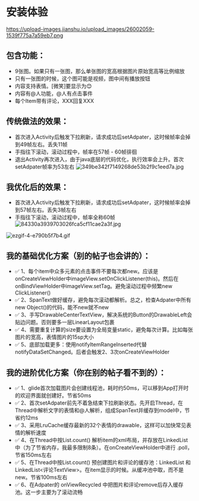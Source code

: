 # 安装体验

https://upload-images.jianshu.io/upload_images/26002059-1539f775a7a59eb7.png

## 包含功能：
- 9张图。如果只有一张图，那么单张图的宽高根据图片原始宽高等比例缩放
- 只有一张图的时候，这个图可能是视频，图中间有播放按钮
- 内容支持表情。[微笑]要显示为😊
- 内容有@人功能，@人有点击事件
- 每个Item带有评论，XXX回复XXX

## 传统做法的效果：
- 首次进入Activity后触发下拉刷新，请求成功后setAdpater，这时候帧率会掉到49帧左右。丢失11帧
- 手指往下滚动，滚动过程中，帧率在57帧 - 60帧徘徊
- 退出Activity再次进入，由于java底层的代码优化，执行效率会上升。首次setAdpater帧率为53左右
![349be342f7149268de53b2f9c1eed7a.jpg](https://upload-images.jianshu.io/upload_images/26002059-e02535c5f1985679.jpg?imageMogr2/auto-orient/strip%7CimageView2/2/w/400)


## 我优化后的效果：
- 首次进入Activity后触发下拉刷新，请求成功后setAdpater，这时候帧率会掉到57帧左右。丢失3帧左右
- 手指往下滚动，滚动过程中，帧率全称60帧
![84330a3939703026fca5cf11cae2a3f.jpg](https://upload-images.jianshu.io/upload_images/26002059-2d66b56ae270cc20.jpg?imageMogr2/auto-orient/strip%7CimageView2/2/w/400)

![ezgif-4-e790b5f7b4.gif](https://upload-images.jianshu.io/upload_images/26002059-98570aebb282f2fd.gif?imageMogr2/auto-orient/strip)


## 我的基础优化方案（别的帖子也会讲的）：
- ✅ 1、每个item中众多元素的点击事件不要每次都new。应该是onCreateViewHolder中imageView.setOnClickListener(this)。然后在onBindViewHolder中imageView.setTag。避免滚动过程中频繁new ClickListener()
- ✅ 2、SpanText做好缓存，避免每次滚动都解析。总之，检查Adpater中所有new Object()的代码，能不new就不new
- ✅ 3、手写DrawableCenterTextView，解决系统的Button的DrawableLeft会贴边问题。否则要多一层LinearLayout包裹
- ✅ 4、需要重复计算的size要设置为全局变量static，避免每次计算。比如每张图片的宽高，表情图片的15sp大小
- ✅ 5、底部加载更多：使用notifyItemRangeInserted代替notifyDataSetChanged。后者会触发2、3次onCreateViewHolder

## 我的进阶优化方案（你在别的帖子看不到的）：
- ✅ 1、glide首次加载图片会创建线程池，耗时约50ms，可以移到App打开时的欢迎界面就创建好。节省50ms
- ✅ 2、首次setAdpater前先不着急结束下拉刷新状态。先开启Thread，在Thread中解析文字的表情和@人解析，组成SpanText并缓存到model中，节省约12ms
- ✅ 3、采用LruCache缓存最新的32个表情的drawable，这样可以加快常见表情的解析速度
- ✅ 4、在Thread中按List<Model>.count() 解析item的xml布局，并存放在LinkedList<View> 中（为了节省内存，我最多限制8条）。在onCreateViewHolder中进行 .poll，节省150ms左右
- ✅ 5、在Thread中按List<Model>.count() 预创建图片和评论的缓存池：LinkedList<ImageView> 和 LinkedList<评论TextView>。在item显示的时候。从缓冲池中取，而不是new。节省100ms左右
- ✅ 6、在Adpater的 onViewRecycled 中把图片和评论remove后存入缓存池。这一步主要为了滚动流畅
